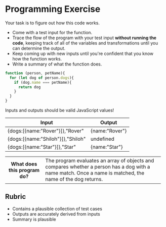 # Programming Exercise

Your task is to figure out how this code works.

* Come with a test input for the function.
* Trace the flow of the program with your test input **without running the code**, keeping track of all of the variables and transformations until you can determine the output.
* Keep coming up with new inputs until you're confident that you know how the function works.
* Write a summary of what the function does.

```js
function (person, petName){
  for (let dog of person.dogs){
    if (dog.name === petName){
      return dog
    }
  }
}
```

Inputs and outputs should be valid JavaScript values!

| Input | Output |
| ----- | ------ |
|{dogs:[{name:"Rover"}]},"Rover"|{name:"Rover"}| 
|{dogs:[{name:"Shiloh"}]},"Shiloh"|undefined| 
|{dogs:[{name:"Star"}]},"Star"|{name:"Star"}| 

<table>
  <tr>
    <th>What does this program do?</th>
    <td>The program evaluates an array of objects and compares whether a person has a dog with a name match. Once a name is matched, the name of the dog returns.</td>
  </tr>
</table>

## Rubric

* Contains a plausible collection of test cases
* Outputs are accurately derived from inputs
* Summary is plausible
